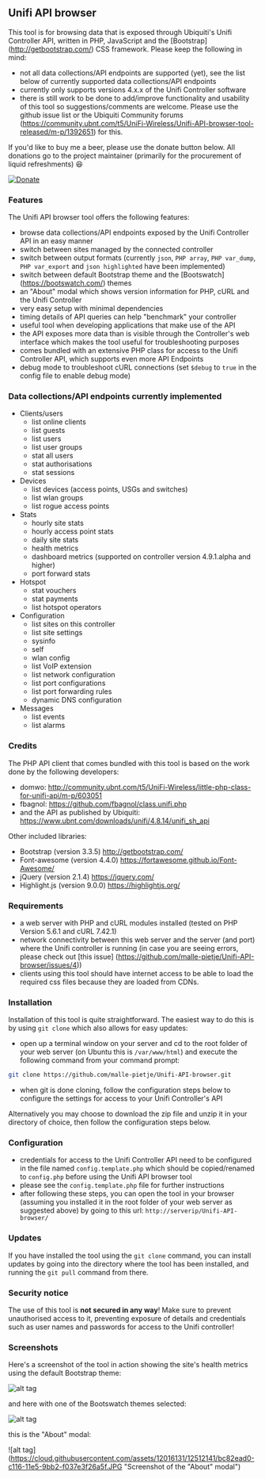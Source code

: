 ## Unifi API browser
This tool is for browsing data that is exposed through Ubiquiti's Unifi Controller API, written in PHP, JavaScript and the [Bootstrap] (http://getbootstrap.com/) CSS framework. Please keep the following in mind:
- not all data collections/API endpoints are supported (yet), see the list below of currently supported data collections/API endpoints
- currently only supports versions 4.x.x of the Unifi Controller software
- there is still work to be done to add/improve functionality and usability of this tool so suggestions/comments are welcome. Please use the github issue list or the Ubiquiti Community forums (https://community.ubnt.com/t5/UniFi-Wireless/Unifi-API-browser-tool-released/m-p/1392651) for this.

If you'd like to buy me a beer, please use the donate button below. All donations go to the project maintainer (primarily for the procurement of liquid refreshments) :satisfied:

[![Donate](https://www.paypalobjects.com/en_GB/i/btn/btn_donate_LG.gif)](https://www.paypal.com/cgi-bin/webscr?cmd=_s-xclick&hosted_button_id=M7TVNVX3Z44VN)

### Features
The Unifi API browser tool offers the following features:
- browse data collections/API endpoints exposed by the Unifi Controller API in an easy manner
- switch between sites managed by the connected controller
- switch between output formats (currently `json`, `PHP array`, `PHP var_dump`, `PHP var_export` and `json highlighted` have been implemented)
- switch between default Bootstrap theme and the [Bootswatch] (https://bootswatch.com/) themes
- an "About" modal which shows version information for PHP, cURL and the Unifi Controller
- very easy setup with minimal dependencies
- timing details of API queries can help "benchmark" your controller
- useful tool when developing applications that make use of the API
- the API exposes more data than is visible through the Controller's web interface which makes the tool useful for troubleshooting purposes
- comes bundled with an extensive PHP class for access to the Unifi Controller API, which supports even more API Endpoints
- debug mode to troubleshoot cURL connections (set `$debug` to `true` in the config file to enable debug mode)

### Data collections/API endpoints currently implemented
- Clients/users
  - list online clients
  - list guests
  - list users
  - list user groups
  - stat all users
  - stat authorisations
  - stat sessions
- Devices
  - list devices (access points, USGs and switches)
  - list wlan groups
  - list rogue access points
- Stats
  - hourly site stats
  - hourly access point stats
  - daily site stats
  - health metrics
  - dashboard metrics (supported on controller version 4.9.1.alpha and higher)
  - port forward stats
- Hotspot
  - stat vouchers
  - stat payments
  - list hotspot operators
- Configuration
  - list sites on this controller
  - list site settings
  - sysinfo
  - self
  - wlan config
  - list VoIP extension
  - list network configuration
  - list port configurations
  - list port forwarding rules
  - dynamic DNS configuration
- Messages
  - list events
  - list alarms

### Credits
The PHP API client that comes bundled with this tool is based on the work done by the following developers:
- domwo: http://community.ubnt.com/t5/UniFi-Wireless/little-php-class-for-unifi-api/m-p/603051
- fbagnol: https://github.com/fbagnol/class.unifi.php
- and the API as published by Ubiquiti: https://www.ubnt.com/downloads/unifi/4.8.14/unifi_sh_api

Other included libraries:
- Bootstrap (version 3.3.5) http://getbootstrap.com/
- Font-awesome (version 4.4.0) https://fortawesome.github.io/Font-Awesome/
- jQuery (version 2.1.4) https://jquery.com/
- Highlight.js (version 9.0.0) https://highlightjs.org/

### Requirements
- a web server with PHP and cURL modules installed (tested on PHP Version 5.6.1 and cURL 7.42.1)
- network connectivity between this web server and the server (and port) where the Unifi controller is running (in case you are seeing errors, please check out [this issue] (https://github.com/malle-pietje/Unifi-API-browser/issues/4))
- clients using this tool should have internet access to be able to load the required css files because they are loaded from CDNs.

### Installation
Installation of this tool is quite straightforward. The easiest way to do this is by using `git clone` which also allows for easy updates:
- open up a terminal window on your server and cd to the root folder of your web server (on Ubuntu this is `/var/www/html`) and execute the following command from your command prompt:
```bash
git clone https://github.com/malle-pietje/Unifi-API-browser.git
```
- when git is done cloning, follow the configuration steps below to configure the settings for access to your Unifi Controller's API

Alternatively you may choose to download the zip file and unzip it in your directory of choice, then follow the configuration steps below.

### Configuration
- credentials for access to the Unifi Controller API need to be configured in the file named `config.template.php` which should be copied/renamed to `config.php` before using the Unifi API browser tool
- please see the `config.template.php` file for further instructions
- after following these steps, you can open the tool in your browser (assuming you installed it in the root folder of your web server as suggested above) by going to this url: `http://serverip/Unifi-API-browser/`

### Updates
If you have installed the tool using the `git clone` command, you can install updates by going into the directory where the tool has been installed, and running the `git pull` command from there.

### Security notice
The use of this tool is **not secured in any way**! Make sure to prevent unauthorised access to it, preventing exposure of details and credentials such as user names and passwords for access to the Unifi controller!

### Screenshots
Here's a screenshot of the tool in action showing the site's health metrics using the default Bootstrap theme:

![alt tag](https://cloud.githubusercontent.com/assets/12016131/12074555/f0ec7c08-b15a-11e5-9f9c-bb5662ec47ba.JPG "Sample screenshot")

and here with one of the Bootswatch themes selected:

![alt tag](https://cloud.githubusercontent.com/assets/12016131/12074556/f3f03944-b15a-11e5-8299-b63d55dbd3ed.JPG "Sample screenshot with theme selected")

this is the "About" modal:

![alt tag](https://cloud.githubusercontent.com/assets/12016131/12512141/bc82ead0-c116-11e5-9bb2-f037e3f26a5f.JPG "Screenshot of the "About" modal")
